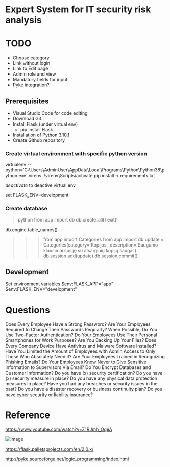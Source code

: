 ﻿# Expert System for IT security risk analysis

# TODO
- Choose category
- Link without login
- Link to Edit page
- Admin role and view
- Mandatory fields for input
- Pyke integration?
<!-- - Gather answers -->
<!-- - Questionaire page -->
<!-- - Report page -->

 <!-- login page -->

## Prerequisites
- Visual Studio Code for code editing
- Download Git
- Install Flask (under virtual env)
	- pip install Flask
- Installation of Python 3.10.1
- Create Github repository

### Create virtual environment with specific python version
virtualenv --python='C:\Users\AdminUser\AppData\Local\Programs\Python\Python38\python.exe' virenv
.\virenv\Scripts\activate
 pip install -r requirements.txt

 *deactivate* to deactive virtual env

 set FLASK_ENV=development

### Create database
> python
> from app import db
> db.create_all()
> exit()

<!-- list tables name -->
db.engine.table_names()

<!-- Insert New Category -->
>>> from app import Categories
>>> from app import db
>>> update = Categories(category='Kopijos', description='Saugumo klausimai susiję su atsarginių kopijų sauga.')
>>> db.session.add(update)
>>> db.session.commit()


## Development
Set environment variables 
 $env:FLASK_APP="app"
 $env:FLASK_ENV="development"

# Questions
Does Every Employee Have a Strong Password?
Are Your Employees Required to Change Their Passwords Regularly?
When Possible, Do You Use Two-Factor Authentication?
Do Your Employees Use Their Personal Smartphones for Work Purposes?
Are You Backing Up Your Files?
Does Every Company Device Have Antivirus and Malware Software Installed?
Have You Limited the Amount of Employees with Admin Access to Only Those Who Absolutely Need it?
Are Your Employees Trained in Recognizing Phishing Emails?
Do Your Employees Know Never to Give Sensitive Information to Supervisors Via Email?
Do You Encrypt Databases and Customer Information?
Do you have (x) security certification?
Do you have (x) security measure in place?
Do you have any physical data protection measures in place?
Have you had any breaches or security issues in the past?
Do you have a disaster recovery or business continuity plan?
Do you have cyber security or liability insurance?


# Reference
https://www.youtube.com/watch?v=Z1RJmh_OqeA

![image](https://user-images.githubusercontent.com/80095026/152882518-35e6f1b5-dca4-4839-871d-4294110dd183.png)

https://flask.palletsprojects.com/en/2.0.x/

http://pyke.sourceforge.net/logic_programming/index.html